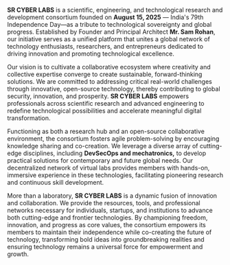 **SR CYBER LABS** is a scientific, engineering, and technological research and development consortium founded on **August 15, 2025** — India's 79th Independence Day—as a tribute to technological sovereignty and global progress. Established by Founder and Principal Architect  **Mr. Sam Rohan**, our initiative serves as a unified platform that unites a global network of technology enthusiasts, researchers, and entrepreneurs dedicated to driving innovation and promoting technological excellence.

Our vision is to cultivate a collaborative ecosystem where creativity and collective expertise converge to create sustainable, forward-thinking solutions. We are committed to addressing critical real-world challenges through innovative, open-source technology, thereby contributing to global security, innovation, and prosperity. **SR CYBER LABS** empowers professionals across scientific research and advanced engineering to redefine technological possibilities and accelerate meaningful digital transformation.

Functioning as both a research hub and an open-source collaborative environment, the consortium fosters agile problem-solving by encouraging knowledge sharing and co-creation. We leverage a diverse array of cutting-edge disciplines, including **DevSecOps and mechatronics,** to develop practical solutions for contemporary and future global needs. Our decentralized network of virtual labs provides members with hands-on, immersive experience in these technologies, facilitating pioneering research and continuous skill development.

More than a laboratory, **SR CYBER LABS** is a dynamic fusion of innovation and collaboration. We provide the resources, tools, and professional networks necessary for individuals, startups, and institutions to advance both cutting-edge and frontier technologies. By championing freedom, innovation, and progress as core values, the consortium empowers its members to maintain their independence while co-creating the future of technology, transforming bold ideas into groundbreaking realities and ensuring technology remains a universal force for empowerment and growth.
